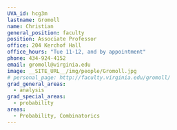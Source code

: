 ```yaml
---
UVA_id: hcg3m
lastname: Gromoll
name: Christian
general_position: faculty
position: Associate Professor
office: 204 Kerchof Hall
office_hours: "Tue 11-12, and by appointment"
phone: 434-924-4152
email: gromoll@virginia.edu
image: __SITE_URL__/img/people/Gromoll.jpg
# personal_page: http://faculty.virginia.edu/gromoll/
grad_general_areas:
  - analysis
grad_special_areas:
  - probability
areas:
  - Probability, Combinatorics
---
```

